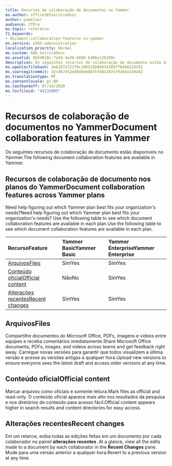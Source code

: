 ```yaml
---
title: Recursos de colaboração de documentos no Yammer
ms.author: office365servicedesc
author: pamelaar
audience: ITPro
ms.topic: reference
f1_keywords:
- document-collaboration-features-in-yammer
ms.service: o365-administration
localization_priority: Normal
ms.custom: Adm_ServiceDesc
ms.assetid: 9b5d618c-7a24-4a30-b880-6306e130209c
description: Os seguintes recursos de colaboração de documento estão disponíveis no Yammer.
ms.openlocfilehash: 3eb187a72179c108516b86934388ff6460324191
ms.sourcegitcommit: d2cd67e52dd646b68bfbfd8a387e70a6da140a62
ms.translationtype: MT
ms.contentlocale: pt-BR
ms.lasthandoff: 07/14/2020
ms.locfileid: "45132085"
---
```

# <a name="document-collaboration-features-in-yammer"></a><span data-ttu-id="0922d-103">Recursos de colaboração de documentos no Yammer</span><span class="sxs-lookup"><span data-stu-id="0922d-103">Document collaboration features in Yammer</span></span>

<span data-ttu-id="0922d-104">Os seguintes recursos de colaboração de documento estão disponíveis no Yammer.</span><span class="sxs-lookup"><span data-stu-id="0922d-104">The following document collaboration features are available in Yammer.</span></span>
  
## <a name="document-collaboration-features-across-yammer-plans"></a><span data-ttu-id="0922d-105">Recursos de colaboração de documento nos planos do Yammer</span><span class="sxs-lookup"><span data-stu-id="0922d-105">Document collaboration features across Yammer plans</span></span>

<span data-ttu-id="0922d-106">Need help figuring out which Yammer plan best fits your organization's needs?</span><span class="sxs-lookup"><span data-stu-id="0922d-106">Need help figuring out which Yammer plan best fits your organization's needs?</span></span> <span data-ttu-id="0922d-107">Use the following table to see which document collaboration features are available in each plan.</span><span class="sxs-lookup"><span data-stu-id="0922d-107">Use the following table to see which document collaboration features are available in each plan.</span></span>
  
|<span data-ttu-id="0922d-108">**Recurso**</span><span class="sxs-lookup"><span data-stu-id="0922d-108">**Feature**</span></span>|<span data-ttu-id="0922d-109">**Yammer Basic**</span><span class="sxs-lookup"><span data-stu-id="0922d-109">**Yammer Basic**</span></span>|<span data-ttu-id="0922d-110">**Yammer Enterprise**</span><span class="sxs-lookup"><span data-stu-id="0922d-110">**Yammer Enterprise**</span></span>|
|:-----|:-----|:-----|
|[<span data-ttu-id="0922d-111">Arquivos</span><span class="sxs-lookup"><span data-stu-id="0922d-111">Files</span></span>](document-collaboration-features-in-yammer.md#files) <br/> |<span data-ttu-id="0922d-112">Sim</span><span class="sxs-lookup"><span data-stu-id="0922d-112">Yes</span></span>  <br/> |<span data-ttu-id="0922d-113">Sim</span><span class="sxs-lookup"><span data-stu-id="0922d-113">Yes</span></span>  <br/> |
|[<span data-ttu-id="0922d-114">Conteúdo oficial</span><span class="sxs-lookup"><span data-stu-id="0922d-114">Official content</span></span>](document-collaboration-features-in-yammer.md#official-content) <br/> |<span data-ttu-id="0922d-115">Não</span><span class="sxs-lookup"><span data-stu-id="0922d-115">No</span></span>  <br/> |<span data-ttu-id="0922d-116">Sim</span><span class="sxs-lookup"><span data-stu-id="0922d-116">Yes</span></span>  <br/> |
|[<span data-ttu-id="0922d-117">Alterações recentes</span><span class="sxs-lookup"><span data-stu-id="0922d-117">Recent changes</span></span>](document-collaboration-features-in-yammer.md#recent-changes) <br/> |<span data-ttu-id="0922d-118">Sim</span><span class="sxs-lookup"><span data-stu-id="0922d-118">Yes</span></span>  <br/> |<span data-ttu-id="0922d-119">Sim</span><span class="sxs-lookup"><span data-stu-id="0922d-119">Yes</span></span>  <br/> |

## <a name="files"></a><span data-ttu-id="0922d-120">Arquivos</span><span class="sxs-lookup"><span data-stu-id="0922d-120">Files</span></span>

<span data-ttu-id="0922d-121">Compartilhe documentos do Microsoft Office, PDFs, imagens e vídeos entre equipes e receba comentários imediatamente.</span><span class="sxs-lookup"><span data-stu-id="0922d-121">Share Microsoft Office documents, PDFs, images, and videos across teams and get feedback right away.</span></span> <span data-ttu-id="0922d-122">Carregue novas versões para garantir que todos visualizem a última versão e acesse as versões antigas a qualquer hora.</span><span class="sxs-lookup"><span data-stu-id="0922d-122">Upload new versions to ensure everyone sees the latest draft and access older versions at any time.</span></span>
  
## <a name="official-content"></a><span data-ttu-id="0922d-123">Conteúdo oficial</span><span class="sxs-lookup"><span data-stu-id="0922d-123">Official content</span></span>

<span data-ttu-id="0922d-124">Marcar arquivos como oficiais e somente leitura.</span><span class="sxs-lookup"><span data-stu-id="0922d-124">Mark files as official and read-only.</span></span> <span data-ttu-id="0922d-125">O conteúdo oficial aparece mais alto nos resultados da pesquisa e nos diretórios de conteúdo para acesso fácil.</span><span class="sxs-lookup"><span data-stu-id="0922d-125">Official content appears higher in search results and content directories for easy access.</span></span>

## <a name="recent-changes"></a><span data-ttu-id="0922d-126">Alterações recentes</span><span class="sxs-lookup"><span data-stu-id="0922d-126">Recent changes</span></span>

<span data-ttu-id="0922d-127">Em um relance, exiba todas as edições feitas em um documento por cada colaborador no painel **alterações recentes** .</span><span class="sxs-lookup"><span data-stu-id="0922d-127">At a glance, view all the edits made to a document by each collaborator in the **Recent Changes** pane.</span></span> <span data-ttu-id="0922d-128">Mude para uma versão anterior a qualquer hora.</span><span class="sxs-lookup"><span data-stu-id="0922d-128">Revert to a previous version at any time.</span></span>
  